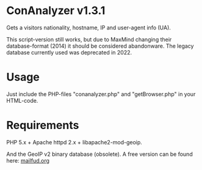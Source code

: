 ConAnalyzer v1.3.1
==================

Gets a visitors nationality, hostname, IP and user-agent info (UA).

This script-version still works, but due to MaxMind changing their database-format (2014)
it should be considered abandonware. The legacy database currently used was deprecated in 2022.

Usage
=====

Just include the PHP-files "conanalyzer.php" and "getBrowser.php" in your HTML-code.

Requirements
============
PHP 5.x + Apache httpd 2.x + libapache2-mod-geoip.

And the GeoIP v2 binary database (obsolete). A free version can be found here:
[mailfud.org](https://mailfud.org/geoip-legacy/GeoIP.dat.gz)
